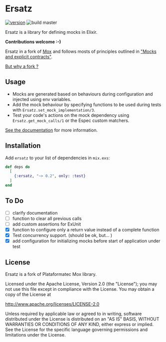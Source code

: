 # Ersatz

[![version](https://img.shields.io/hexpm/v/ersatz.svg?label=hex&style=flat-square)](https://hex.pm/packages/ersatz)
![build master](https://img.shields.io/circleci/project/github/Apemb/ersatz/master.svg?label=build%20master&style=flat-square)

Ersatz is a library for defining mocks in Elixir.

**Contributions welcome :-)**

Ersatz in a fork of [Mox](https://github.com/plataformatec/mox) and follows mosts of principles outlined in ["Mocks and explicit contracts"](http://blog.plataformatec.com.br/2015/10/mocks-and-explicit-contracts/).

[But why a fork ?](WHY_A_FORK.md)
 
## Usage 

-   Mocks are generated based on behaviours during configuration and injected using env variables.
-   Add the mock behaviour by specifying functions to be used during tests with `Ersatz.set_mock_implementation/3`.
-   Test your code's actions on the mock dependency using `Ersatz.get_mock_calls/1` or the Espec custom matchers.

[See the documentation](https://hexdocs.pm/ersatz) for more information.

## Installation

Add `ersatz` to your list of dependencies in `mix.exs`:

```elixir
def deps do
  [
    {:ersatz, "~> 0.2", only: :test}
  ]
end
```

## To Do

- [ ] clarify documentation
- [ ] function to clear all previous calls
- [ ] add custom assertions for ExUnit
- [X] function to configure only a return value instead of a complete function
- [X] Test concurrency support. (should be ok, but... )
- [X] add configuration for initializing mocks before start of application under test

## License

Ersatz is a fork of Plataformatec Mox library.

Licensed under the Apache License, Version 2.0 (the "License");
you may not use this file except in compliance with the License.
You may obtain a copy of the License at

  http://www.apache.org/licenses/LICENSE-2.0

Unless required by applicable law or agreed to in writing, software
distributed under the License is distributed on an "AS IS" BASIS,
WITHOUT WARRANTIES OR CONDITIONS OF ANY KIND, either express or implied.
See the License for the specific language governing permissions and
limitations under the License.
